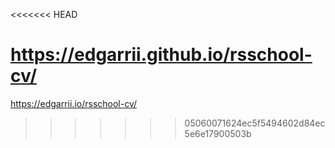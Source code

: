 <<<<<<< HEAD

https://edgarrii.github.io/rsschool-cv/
=======
https://edgarrii.io/rsschool-cv/
>>>>>>> 05060071624ec5f5494602d84ec5e6e17900503b
